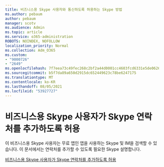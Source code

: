```yaml
---
title: 비즈니스용 Skype 사용자와 통신하도록 허용하는 Skype 방법
ms.author: pebaum
author: pebaum
manager: scotv
ms.audience: Admin
ms.topic: article
ms.service: o365-administration
ROBOTS: NOINDEX, NOFOLLOW
localization_priority: Normal
ms.collection: Adm_O365
ms.custom:
- "9000726"
- "2649"
ms.openlocfilehash: 7f7eea73c49fec268c2bf2a44d0001cc4603fcd6331e5de0626862389f7cc04d
ms.sourcegitcommit: b5f7da89a650d2915dc652449623c78be6247175
ms.translationtype: MT
ms.contentlocale: ko-KR
ms.lasthandoff: 08/05/2021
ms.locfileid: "53927727"
---
```

# <a name="let-skype-for-business-users-add-skype-contacts"></a>비즈니스용 Skype 사용자가 Skype 연락처를 추가하도록 허용

이 비즈니스용 Skype 사용자는 무료 앱인 앱을 사용하는 Skype 및 IM을 검색할 수 있습니다. 이 문서에서는 연락처를 추가할 수 있도록 필요한 Skype 설명합니다.

[비즈니스용 Skype 사용자가 Skype 연락처를 추가하도록 허용](https://docs.microsoft.com/skypeforbusiness/set-up-skype-for-business-online/let-skype-for-business-users-add-skype-contacts)